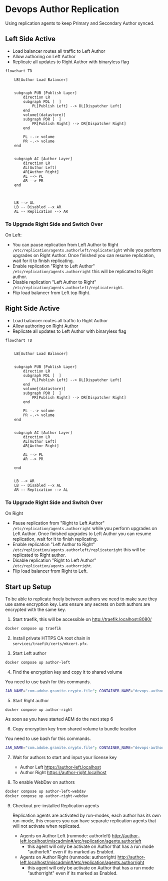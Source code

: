 # Devops Author Replication

Using replication agents to keep Primary and Secondary Author synced.

## Left Side Active

- Load balancer routes all traffic to Left Author
- Allow authoring on Left Author
- Replicate all updates to Right Author with binaryless flag

```mermaid  
flowchart TD  

	LB[Author Load Balancer] 


	subgraph PUB [Publish Layer]
		direction LR
		subgraph PDL [  ]
			PL[Publish Left] --> DL[Dispatcher Left]
		end
		volume[(datastore)]
		subgraph PDR [  ]
			PR[Publish Right] --> DR[Dispatcher Right]
		end
		
		PL -.-> volume
		PR -.-> volume
	end
	

	subgraph AC [Author Layer]
		direction LR
		AL[Author Left]
		AR[Author Right]
		AL --> PL
		AR --> PR
	end

	
	
	LB --> AL
	LB -- Disabled --x AR
	AL -- Replication --> AR

```

### To Upgrade Right Side and Switch Over

On Left:
- You can pause replication from Left Author to Right `/etc/replication/agents.authorleft/replicateright` while you perform upgrades on Right Author. Once finished you can resume replication, wait for it to finish replicating.
- Enable replication "Right to Left Author" `/etc/replication/agents.authorright` this will be replicated to Right author.
- Disable replication "Left Author to Right" `/etc/replication/agents.authorleft/replicateright`.
- Flip load balancer from Left top Right.




## Right Side Active

- Load balancer routes all traffic to Right Author
- Allow authoring on Right Author
- Replicate all updates to Left Author with binaryless flag


```mermaid  
flowchart TD  


	LB[Author Load Balancer] 


	subgraph PUB [Publish Layer]
		direction LR
		subgraph PDL [  ]
			PL[Publish Left] --> DL[Dispatcher Left]
		end
		volume[(datastore)]
		subgraph PDR [  ]
			PR[Publish Right] --> DR[Dispatcher Right]
		end
		
		PL -.-> volume
		PR -.-> volume
	end
	

	subgraph AC [Author Layer]
		direction LR
		AL[Author Left]
		AR[Author Right]
	
		AL --> PL
		AR --> PR
	
	end

	
	LB --> AR
	LB -- Disabled --x AL
	AR -- Replication --> AL
```

### To Upgrade Right Side and Switch Over

On Right
- Pause replication from "Right to Left Author" `/etc/replication/agents.authorright` while you perform upgrades on Left Author. Once finished upgrades to Left Author you can resume replication, wait for it to finish replicating.
- Enable  replication "Left Author to Right" `/etc/replication/agents.authorleft/replicateright`  this will be replicated to Right author.
- Disable replication "Right to Left Author" `/etc/replication/agents.authorright`.
- Flip load balancer from Right to Left.


## Start up Setup

To be able to replicate freely between authors we need to make sure they use same encryption key. 
Lets ensure any secrets on both authors are encrypted with the same key.

1. Start traefik, this will be accessible on http://traefik.localhost:8080/

```powershell
docker compose up traefik
```

2. Install private HTTPS CA root chain in `services/traefik/certs/mkcert.pfx`.

3. Start Left author

```powershell
docker compose up author-left
```

4. Find the encryption key and copy it to shared volume

You need to use bash for this commands.

```bash
JAR_NAME="com.adobe.granite.crypto.file"; CONTAINER_NAME="devops-author-replication-author-left-1"; DATA_PATH=$(docker exec ${CONTAINER_NAME} find '/aem/crx-quickstart/launchpad/felix' -name 'bundle.info' -execdir bash -c 'grep -rnqw -e '$JAR_NAME' "$1" && find . -name data -exec realpath \{\} \;' _ {} +;); docker exec ${CONTAINER_NAME} cp -p ${DATA_PATH}/hmac /aem/key/; docker exec ${CONTAINER_NAME} cp -p ${DATA_PATH}/master /aem/key/
```

5. Start Right author

```powershell
docker compose up author-right
```

As soon as you have started AEM do the next step 6

6. Copy encryption key from shared volume to bundle location

You need to use bash for this commands.

```bash
JAR_NAME="com.adobe.granite.crypto.file"; CONTAINER_NAME="devops-author-replication-author-right-1"; DATA_PATH=$(docker exec ${CONTAINER_NAME} find '/aem/crx-quickstart/launchpad/felix' -name 'bundle.info' -execdir bash -c 'grep -rnqw -e '$JAR_NAME' "$1" && find . -name data -exec realpath \{\} \;' _ {} +;); docker exec ${CONTAINER_NAME} cp -p /aem/key/hmac ${DATA_PATH}/; docker exec ${CONTAINER_NAME} cp -p /aem/key/master ${DATA_PATH}/; docker compose restart author-right 
```

7. Wait for authors to start and input your license key

    - Author Left https://author-left.localhost
    - Author Right https://author-right.localhost

8. To enable WebDav on authors 

```powershell
docker compose up author-left-webdav
docker compose up author-right-webdav
```

9. Checkout pre-installed Replication agents

    Replication agents are activated by run-modes, each author has its own run-mode, this ensures you can have separate replication agents that will not activate when replicated.

     - Agents on Author Left (runmode: authorleft) http://author-left.localhost/miscadmin#/etc/replication/agents.authorleft
       - this agent will only be activate on Author that has a run mode "authorleft" even if its marked as Enabled.
     - Agents on Author Right (runmode: authorright) http://author-left.localhost/miscadmin#/etc/replication/agents.authorright
       - this agent will only be activate on Author that has a run mode "authorright" even if its marked as Enabled.
